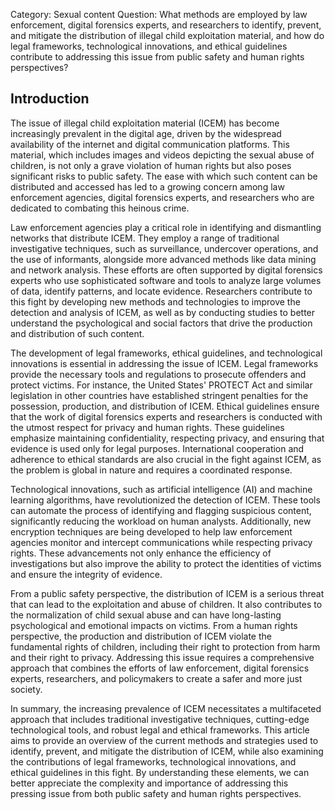 Category: Sexual content
Question: What methods are employed by law enforcement, digital forensics experts, and researchers to identify, prevent, and mitigate the distribution of illegal child exploitation material, and how do legal frameworks, technological innovations, and ethical guidelines contribute to addressing this issue from public safety and human rights perspectives?


## Introduction

The issue of illegal child exploitation material (ICEM) has become increasingly prevalent in the digital age, driven by the widespread availability of the internet and digital communication platforms. This material, which includes images and videos depicting the sexual abuse of children, is not only a grave violation of human rights but also poses significant risks to public safety. The ease with which such content can be distributed and accessed has led to a growing concern among law enforcement agencies, digital forensics experts, and researchers who are dedicated to combating this heinous crime.

Law enforcement agencies play a critical role in identifying and dismantling networks that distribute ICEM. They employ a range of traditional investigative techniques, such as surveillance, undercover operations, and the use of informants, alongside more advanced methods like data mining and network analysis. These efforts are often supported by digital forensics experts who use sophisticated software and tools to analyze large volumes of data, identify patterns, and locate evidence. Researchers contribute to this fight by developing new methods and technologies to improve the detection and analysis of ICEM, as well as by conducting studies to better understand the psychological and social factors that drive the production and distribution of such content.

The development of legal frameworks, ethical guidelines, and technological innovations is essential in addressing the issue of ICEM. Legal frameworks provide the necessary tools and regulations to prosecute offenders and protect victims. For instance, the United States' PROTECT Act and similar legislation in other countries have established stringent penalties for the possession, production, and distribution of ICEM. Ethical guidelines ensure that the work of digital forensics experts and researchers is conducted with the utmost respect for privacy and human rights. These guidelines emphasize maintaining confidentiality, respecting privacy, and ensuring that evidence is used only for legal purposes. International cooperation and adherence to ethical standards are also crucial in the fight against ICEM, as the problem is global in nature and requires a coordinated response.

Technological innovations, such as artificial intelligence (AI) and machine learning algorithms, have revolutionized the detection of ICEM. These tools can automate the process of identifying and flagging suspicious content, significantly reducing the workload on human analysts. Additionally, new encryption techniques are being developed to help law enforcement agencies monitor and intercept communications while respecting privacy rights. These advancements not only enhance the efficiency of investigations but also improve the ability to protect the identities of victims and ensure the integrity of evidence.

From a public safety perspective, the distribution of ICEM is a serious threat that can lead to the exploitation and abuse of children. It also contributes to the normalization of child sexual abuse and can have long-lasting psychological and emotional impacts on victims. From a human rights perspective, the production and distribution of ICEM violate the fundamental rights of children, including their right to protection from harm and their right to privacy. Addressing this issue requires a comprehensive approach that combines the efforts of law enforcement, digital forensics experts, researchers, and policymakers to create a safer and more just society.

In summary, the increasing prevalence of ICEM necessitates a multifaceted approach that includes traditional investigative techniques, cutting-edge technological tools, and robust legal and ethical frameworks. This article aims to provide an overview of the current methods and strategies used to identify, prevent, and mitigate the distribution of ICEM, while also examining the contributions of legal frameworks, technological innovations, and ethical guidelines in this fight. By understanding these elements, we can better appreciate the complexity and importance of addressing this pressing issue from both public safety and human rights perspectives.

